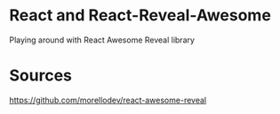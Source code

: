 # React and React-Reveal-Awesome

Playing around with React Awesome Reveal library

# Sources

https://github.com/morellodev/react-awesome-reveal
